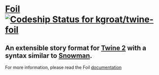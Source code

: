 # [Foil](https://twine-foil.herokuapp.com) [ ![Codeship Status for kgroat/twine-foil](https://codeship.com/projects/f2fe7120-7f2a-0132-5732-0225b801c767/status?branch=master)](https://codeship.com/projects/57207)
## An extensible story format for [Twine 2](https://twinery.org/2/) with a syntax similar to [Snowman](https://twinery.org/forum/discussion/1600).

For more information, please read the Foil [documentation](https://twine-foil.herokuapp.com/#docs)